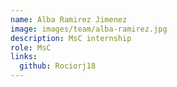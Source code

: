 ```yaml
---
name: Alba Ramirez Jimenez
image: images/team/alba-ramirez.jpg
description: MsC internship
role: MsC
links:
  github: Rociorj18
---
```

